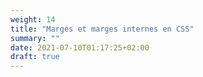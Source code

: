 ```yaml
---
weight: 14
title: "Marges et marges internes en CSS"
summary: ""
date: 2021-07-10T01:17:25+02:00
draft: true
---
```

